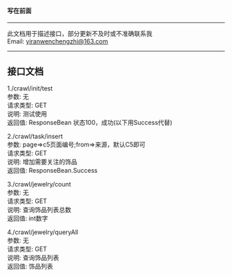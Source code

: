 #### 写在前面

---
此文档用于描述接口，部分更新不及时或不准确联系我  
Email: yiranwenchengzhi@163.com


---
## 接口文档
1./crawl/init/test  
参数: 无  
请求类型: GET  
说明: 测试使用  
返回值: ResponseBean 状态100，成功(以下用Success代替)  

2./crawl/task/insert  
参数: page=>c5页面编号;from=>来源，默认C5即可  
请求类型: GET  
说明: 增加需要关注的饰品  
返回值: ResponseBean.Success  

3./crawl/jewelry/count  
参数: 无  
请求类型: GET  
说明: 查询饰品列表总数  
返回值: int数字  

4./crawl/jewelry/queryAll  
参数: 无  
请求类型: GET  
说明: 查询饰品列表  
返回值: 饰品列表  
